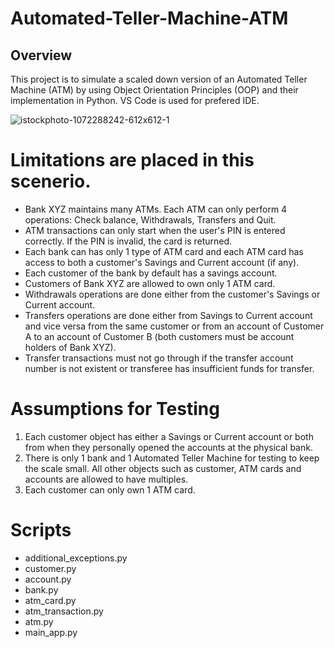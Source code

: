 # Automated-Teller-Machine-ATM

## Overview
This project is to simulate a scaled down version of an Automated Teller Machine (ATM) by using Object Orientation Principles (OOP) and their implementation in Python. VS Code is used for prefered IDE. 

![istockphoto-1072288242-612x612-1](https://user-images.githubusercontent.com/70336265/179187114-7304f6b8-c0f5-4b10-92bd-049115e13bde.jpeg)


# Limitations are placed in this scenerio. 

* Bank XYZ maintains many ATMs. Each ATM can only perform 4 operations: Check balance, Withdrawals, Transfers and Quit.
* ATM transactions can only start when the user's PIN is entered correctly. If the PIN is invalid, the card is returned.
* Each bank can has only 1 type of ATM card and each ATM card has access to both a customer's Savings and Current account (if any).
* Each customer of the bank by default has a savings account.
* Customers of Bank XYZ are allowed to own only 1 ATM card.
* Withdrawals operations are done either from the customer's Savings or Current account.
* Transfers operations are done either from Savings to Current account and vice versa from the same customer or from an account of Customer A to an account of Customer B (both customers must be account holders of Bank XYZ).
* Transfer transactions must not go through if the transfer account number is not existent or transferee has insufficient funds for transfer.


# Assumptions for Testing

1. Each customer object has either a Savings or Current account or both from when they personally opened the accounts at the physical bank.
2. There is only 1 bank and 1 Automated Teller Machine for testing to keep the scale small. All other objects such as customer, ATM cards and accounts are allowed to have multiples.
3. Each customer can only own 1 ATM card. 


# Scripts
*  additional_exceptions.py
*  customer.py
*  account.py
*  bank.py
*  atm_card.py
*  atm_transaction.py
*  atm.py
*  main_app.py
